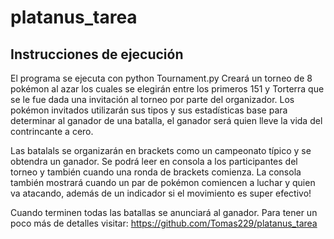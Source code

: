 # platanus_tarea
## Instrucciones de ejecución
El programa se ejecuta con python Tournament.py
Creará un torneo de 8 pokémon al azar los cuales se elegirán entre los primeros 151 y Torterra que se le fue dada una invitación al torneo por parte del organizador.
Los pokémon invitados utilizarán sus tipos y sus estadísticas base para determinar al ganador de una batalla, el ganador será quien lleve la vida del contrincante a cero.

Las batalals se organizarán en brackets como un campeonato típico y se obtendra un ganador. 
Se podrá leer en consola a los participantes del torneo y también cuando una ronda de brackets comienza.
La consola también mostrará cuando un par de pokémon comiencen a luchar y quien va atacando, además de un indicador si el movimiento es super efectivo!

Cuando terminen todas las batallas se anunciará al ganador.
Para tener un poco más de detalles visitar: https://github.com/Tomas229/platanus_tarea
